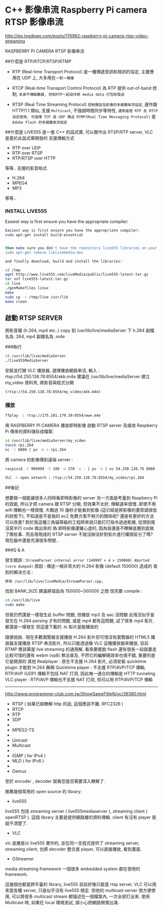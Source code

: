 # C++ 影像串流 Raspberry Pi camera RTSP 影像串流


http://jex.logdown.com/posts/176992-raspberry-pi-camera-rtsp-video-streaming

RASPBERRY PI CAMERA RTSP 影像串流

##什麼是 RTP/RTCP/RTSP/RTMP
- RTP (Real-time Transport Protocol) 是一種傳遞音訊和視訊的協定, 主要應用在 UDP 上, 大多用在`一對一傳播`

- RTCP (Real-time Transport Control Protocol) 為 RTP 提供 out-of-band 控制, `本身不傳輸數據, 但和RTP一起協作將 media data 打包和發送`

- RTSP (Real Time Streaming Protocol) `控制聲音及影像的多媒體串流協定`, 運作跟 HTTP/1.1 類似, 支援 `Multicast`, 不強調時間同步等特性, `通常處理 RTP 及 RTCP 協定使用, 可選擇 TCP 或 UDP 傳送
RTMP(Real Time Messaging Protocol)` 是`Adobe Flash 的多媒體串流協定`




##什麼是 LIVE555
是一套 C++ 的函式庫, 可以實作出 RTSP/RTP server, VLC 是基於此函式庫開發的
支援傳輸方式
- RTP over UDP
- RTP over RTSP
- RTP/RTSP over HTTP

等等..
支援的影音格式

- H.264
- MPEG4
- MP3

等等..

### INSTALL LIVE555
Easiest way is first ensure you have the appropriate compiler:

```sh
Easiest way is first ensure you have the appropriate compiler:
sudo apt-get install build-essential


then make sure you don't have the repository live555 libraries on your system:
sudo apt-get remove liblivemedia-dev
```

```sh
and finally download, build and install the libraries:

cd /tmp
wget http://www.live555.com/liveMedia/public/live555-latest.tar.gz
tar xvf live555-latest.tar.gz
cd live
./genMakefiles linux
make
sudo cp -r /tmp/live /usr/lib
make clean
```

## 啟動 RTSP SERVER

將影音檔 (h.264, mp4 etc..) copy 到 /usr/lib/live/mediaServer 下
h.264 副檔名為 .264, mp4 副檔名為 .m4e

###執行

```sh
cd /usr/lib/live/mediaServer
./live555MediaServer
```

安裝並打開 VLC 播放器, 選擇播放網路串流,
輸入 : rtsp://54.250.138.78:8554/akb.m4e
建議在 /usr/lib/live/mediaServer 建立 my_video 資料夾, 將影音與程式分開 

```sh
(rtsp://54.250.138.78:8554/my_video/akb.m4e)
```

### 播放
```sh
ffplay -i rtsp://175.181.179.39:8554/wwe.m4e 
```

用 RASPBERRY PI CAMERA 播放即時影像
啟動 RTSP server 及接收 Raspberry Pi 傳來的資料儲存成檔案:

```sh
cd /usr/lib/live/mediaServer/my_video
touch rpi.264
nc -l 8080 | pv -b > rpi.264
```


將 camera 的影像傳到遠端 server :

```sh
raspivid -t 999999 -h 180 -w 270 -o - | pv -b | nc 54.250.138.76 8080
```


```sh
VLC -> open network : rtsp://54.250.138.78:8554/my_video/rpi.264
```

##後記

想要做一個能讓很多人同時看即時影像的 server 另一方面是考量到 Raspberry Pi 的效能,
所以才把 camera 跟 RTSP 分開, 但效果不太好, 傳輸速率很慢..即使不用 wifi 傳輸也一樣很慢,
大概過 10 幾秒才能看到影像 (這已經是將影像的畫質調很低的狀態下),
不知道是不是我的 ec2 免費方案不夠力的關係呢?
還是有更好的方法可以改進?
對於我這種三角貓等級的工程師來說只能打打指令過過乾癮,
從頭到尾沒寫半行 code 做出來的 偽 即時影像還蠻心虛的,
因為我還是不瞭解底層到底做了哪些事..
而且用現成的 RTSP server 不就沒辦法針對影片進行權限區分了嗎?
現在腦中還是充滿很多問號..

###Q & A

發生錯誤 : `StreamParser internal error (149997 + 4 > 150000) Aborted (core dumped)`
原因 : 傳送一幀非常大的 H.264 影像 (default 150000) 造成的
查到的解決方法 :

```sh
修改 /usr/lib/live/liveMedia/StreamParser.cpp,
```

找到 BANK_SIZE 建議將值設為 150000~300000 之間
改完要 compile :

```sh
cd /usr/lib/live
sudo make
```

但我仍然還是一樣發生此 buffer 問題, 但播放 mp3 及 aac 沒問題
此情況似乎是發生在 H.264 parsing 才有的問題, 或是 mp4 都有這問題, 試了很多 mp4 影片, 都還是一樣發生
但這邊下載的 .ts 影片是能播放的


隨便說說..
現在多數瀏覽器支援播放 H.264 影片但可惜沒有瀏覽器的 HTML5 播放器支援播放 RTSP 串流影片, 所以只能透過像 VLC 這種播放器來播放,
目前 RTMP 應該算是 live streaming 的通用解, 看來要擺脫 flash 還有很長一段路要走
比較可惜的還有 webm (vp8) 無法普及, 不然它的編解碼效率也很不錯, 重要的是它是開源的
其他
Realplayer : 原生不支援 H.264 影片, 必須安裝 quicktime plugin 才能對 H.264 解碼
Quicktime player : 不支援 RTP/AVP/TCP 傳輸, RTP/AVP (UDP) 傳輸不包括 NAT 打洞, 因此唯一適合的傳輸是 HTTP tunneling
VLC player : RTP/AVP 傳輸也不支援 NAT 打洞, 但可以用 RTP/AVP/TCP 傳輸

----------------
http://www.programmer-club.com.tw/ShowSameTitleN/vc/39380.html

- RTSP ( 如果已經瞭解 http 的話, 這個應該不難. RFC2326 )
- RTCP
- RTP
- SDP
- 
- MPEG2-TS
- 
- Unicast
- Multicast
- 
- IGMP ( for IPv4 )
- MLD ( for IPv6 )
- 
- Demux

至於 encoder , decoder 就看您是否需要深入瞭解了.

推薦幾個常用的 open source 的 library:
- live555

live555 包括 streaming server ( live555mediaserver ), streaming client ( openRTSP ).
    這個 library 主要是提供網路層的資料傳輸. client 有沒有 player 我就不清楚了.

- VLC

vlc 底層是以 live555 實作的, 並在同一支程式提供了 streaming server,
    streaming client, 也將 decoder 整合進 player, 可以直接播放, 看到畫面.
- GStreamer

media streaming framework 一個很多 embedded system 都在使用的 framework.

這幾個也都是跨平臺的 library, live555 目前好像只能當 rtsp server.
VLC 可以用來當各種 server, 只是似乎沒有 live555 穩定. 但他的 multicast server 很方便使用,
可以將很多 multicast stream 都描述在一個檔案內, 一次全部打出來.
使用 Multicast 時, 如果在 local 環境測試, 請小心把網路頻寬佔滿.
